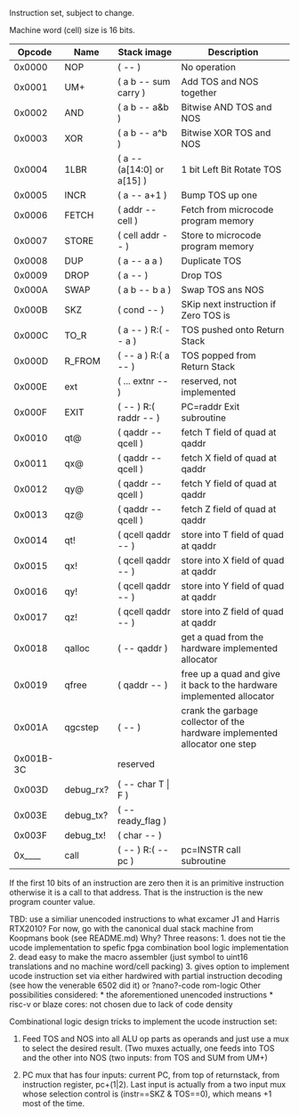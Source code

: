 Instruction set, subject to change.

Machine word (cell) size is 16 bits.

| Opcode | Name  | Stack image            | Description  |
| ------ | ----- | ---------------------- | ------------ |
| 0x0000 | NOP   | ( -- )                 | No operation |
| 0x0001 | UM+   | ( a b -- sum carry )   | Add TOS and NOS together |
| 0x0002 | AND   | ( a b -- a&b )         | Bitwise AND TOS and NOS |
| 0x0003 | XOR   | ( a b -- a^b )         | Bitwise XOR TOS and NOS |
| 0x0004 | 1LBR  | ( a -- (a[14:0] or a[15] ) | 1 bit Left Bit Rotate TOS |
| 0x0005 | INCR  | ( a -- a+1 )           | Bump TOS up one |
| 0x0006 | FETCH | ( addr -- cell )       | Fetch from microcode program memory |
| 0x0007 | STORE | ( cell addr -- )       | Store to microcode program memory |
| 0x0008 | DUP   | ( a -- a a )           | Duplicate TOS |
| 0x0009 | DROP  | ( a -- )               | Drop TOS |
| 0x000A | SWAP  | ( a b -- b a )         | Swap TOS ans NOS |
| 0x000B | SKZ   | ( cond -- )            | SKip next instruction if Zero TOS is |
| 0x000C | TO_R  | ( a -- ) R:( -- a )    | TOS pushed onto Return Stack |
| 0x000D | R_FROM | ( -- a ) R:( a -- )   | TOS popped from Return Stack |
| 0x000E | ext   | ( ... extnr -- )       | reserved, not implemented |
| 0x000F | EXIT  | ( -- ) R:( raddr -- )  | PC=raddr  Exit subroutine |
| 0x0010 | qt@   | ( qaddr -- qcell )     | fetch T field of quad at qaddr |
| 0x0011 | qx@   | ( qaddr -- qcell )     | fetch X field of quad at qaddr |
| 0x0012 | qy@   | ( qaddr -- qcell )     | fetch Y field of quad at qaddr |
| 0x0013 | qz@   | ( qaddr -- qcell )     | fetch Z field of quad at qaddr |
| 0x0014 | qt!   | ( qcell qaddr -- )     | store into T field of quad at qaddr |
| 0x0015 | qx!   | ( qcell qaddr -- )     | store into X field of quad at qaddr |
| 0x0016 | qy!   | ( qcell qaddr -- )     | store into Y field of quad at qaddr |
| 0x0017 | qz!   | ( qcell qaddr -- )     | store into Z field of quad at qaddr |
| 0x0018 | qalloc | ( -- qaddr )          | get a quad from the hardware implemented allocator |
| 0x0019 | qfree  | ( qaddr -- )          | free up a quad and give it back to the hardware implemented allocator |
| 0x001A | qgcstep | ( -- )               | crank the garbage collector of the hardware implemented allocator one step |
| 0x001B-3C |     | reserved              | |
| 0x003D | debug_rx? | ( -- char T \| F ) | |
| 0x003E | debug_tx? | ( -- ready_flag )  | |
| 0x003F | debug_tx! | ( char -- )        | |
| 0x____ | call      | ( -- ) R:( -- pc ) | pc=INSTR  call subroutine |

If the first 10 bits of an instruction are zero then it is an primitive instruction otherwise it is a call to that address. That is the instruction is the new program counter value.

TBD: use a similiar unencoded instructions to what excamer J1 and Harris RTX2010?
     For now, go with the canonical dual stack machine from Koopmans book (see README.md)
     Why? Three reasons:
     1. does not tie the ucode implementation to spefic fpga combination bool logic implementation
     2. dead easy to make the macro assembler (just symbol to uint16 translations and no machine word/cell packing)
     3. gives option to implement ucode instruction set via either hardwired with partial instruction decoding (see how the venerable 6502 did it) or ?nano?-code rom-logic
     Other possibilities considered:
     * the aforementioned unencoded instructions
     * risc-v or blaze cores: not chosen due to lack of code density

Combinational logic design tricks to implement the ucode instruction set:

1. Feed TOS and NOS into all ALU op parts as operands and just use a mux to
   select the desired result. (Two muxes actually, one feeds into TOS and the other into
   NOS (two inputs: from TOS and SUM from UM+)

2. PC mux that has four inputs: current PC, from top of returnstack, from instruction register, pc+(1|2).
   Last input is actually from a two input mux whose selection control is (instr==SKZ & TOS==0), which means +1 most of the time.

